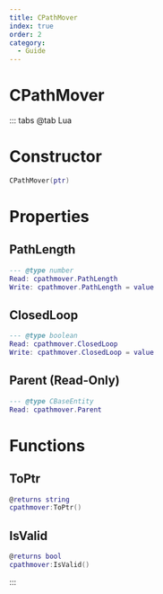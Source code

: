 ```yaml
---
title: CPathMover
index: true
order: 2
category:
  - Guide
---
```


# CPathMover

::: tabs
@tab Lua
# Constructor
```lua
CPathMover(ptr)
```
# Properties
## PathLength 
```lua
--- @type number
Read: cpathmover.PathLength
Write: cpathmover.PathLength = value
```
## ClosedLoop 
```lua
--- @type boolean
Read: cpathmover.ClosedLoop
Write: cpathmover.ClosedLoop = value
```
## Parent (Read-Only)
```lua
--- @type CBaseEntity
Read: cpathmover.Parent
```
# Functions
## ToPtr
```lua
@returns string
cpathmover:ToPtr()
```
## IsValid
```lua
@returns bool
cpathmover:IsValid()
```

:::